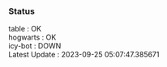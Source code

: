 ### Status


table : OK  
hogwarts : OK  
icy-bot : DOWN  
Latest Update : 2023-09-25 05:07:47.385671
